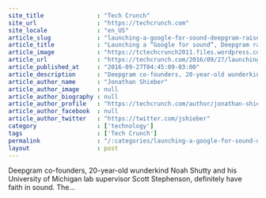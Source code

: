```yaml
---
site_title               : "Tech Crunch"
site_url                 : "https://techcrunch.com"
site_locale              : "en_US"
article_slug             : "launching-a-google-for-sound-deepgram-raises-s1-8-million"
article_title            : "Launching a “Google for sound”, Deepgram raises $1.8 million"
article_image            : "https://tctechcrunch2011.files.wordpress.com/2015/02/shutterstock_186744380.jpg?w=764&h=400&crop=1"
article_url              : "https://techcrunch.com/2016/09/27/launching-a-google-for-sound-deepgram-raises-1-8-million/"
article_published_at     : "2016-09-27T04:45:09-03:00"
article_description      : "Deepgram co-founders, 20-year-old wunderkind Noah Shutty and his University of Michigan lab supervisor Scott Stephenson, definitely have faith in sound. The..."
article_author_name      : "Jonathan Shieber"
article_author_image     : null
article_author_biography : null
article_author_profile   : "https://techcrunch.com/author/jonathan-shieber/"
article_author_facebook  : null
article_author_twitter   : "https://twitter.com/jshieber"
category                 : ['technology']
tags                     : ['Tech Crunch']
permalink                : "/:categories/launching-a-google-for-sound-deepgram-raises-s1-8-million/"
layout                   : post
---
```


Deepgram co-founders, 20-year-old wunderkind Noah Shutty and his University of Michigan lab supervisor Scott Stephenson, definitely have faith in sound. The...
